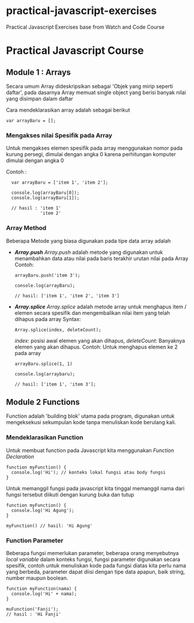 # practical-javascript-exercises
Practical Javascript Exercises base from Watch and Code Course

# Practical Javascript Course

## Module 1 : Arrays
Secara umum Array dideskripsikan sebagai 'Objek yang mirip seperti daftar', pada dasarnya Array memuat single object yang berisi banyak nilai yang disimpan dalam daftar

Cara mendeklarasikan array adalah sebagai berikut
```
var arrayBaru = [];
```

### Mengakses nilai Spesifik pada Array
Untuk mengakses elemen spesifik pada array menggunakan nomor pada kurung persegi, dimulai dengan angka 0 karena perhitungan komputer dimulai dengan angka 0

Contoh :
```
  var arrayBaru = ['item 1', 'item 2'];

  console.log(arrayBaru[0]);
  console.log(arrayBaru[1]);

  // hasil : 'item 1'
             'item 2'
```

### Array Method
Beberapa Metode yang biasa digunakan pada tipe data array adalah

* ***Array.push***
  *Array.push* adalah metode yang digunakan untuk menambahkan data atau nilai pada baris terakhir urutan nilai pada Array
  Contoh: 
  ```
  arrayBaru.push('item 3');

  console.log(arrayBaru);

  // hasil: ['item 1', 'item 2', 'item 3']
  ```
* ***Array.splice***
  *Array.splice* adalah metode array untuk menghapus item / elemen secara spesifik dan mengembalikan nilai item yang telah dihapus pada array
  Syntax:
  ```
  Array.splice(index, deleteCount);
  ```
  *index*: posisi awal elemen yang akan dihapus,
  *deleteCount*: Banyaknya elemen yang akan dihapus.
  Contoh:
  Untuk menghapus elemen ke 2 pada array
  ```
  arrayBaru.splice(1, 1)

  console.log(arraybaru);

  // hasil: ['item 1', 'item 3'];
  ```  

## Module 2 Functions
Function adalah 'building blok' utama pada program, digunakan untuk mengeksekusi sekumpulan kode tanpa menuliskan kode berulang kali.

### Mendeklarasikan Function
Untuk membuat function pada Javascript kita menggunakan *Function Declaration*
```
function myFunction() {
  console.log('Hi'); // konteks lokal fungsi atau body fungsi
}
```
Untuk memanggil fungsi pada javascript kita tinggal memanggil nama dari fungsi tersebut diikuti dengan kurung buka dan tutup
```
function myFunction() {
  console.log('Hi Agung');
}

myFunction() // hasil: 'Hi Agung'
```

### Function Parameter
Beberapa fungsi memerlukan parameter, beberapa orang menyebutnya *local variable* dalam konteks fungsi, fungsi parameter digunakan secara spesifik, contoh untuk menuliskan kode pada fungsi diatas kita perlu nama yang berbeda, parameter dapat diisi dengan tipe data apapun, baik string, number maupun boolean.
```
function myFunction(nama) {
  console.log('Hi' + nama);
}

muFunction('Fanji');
// hasil : 'Hi Fanji'
```

